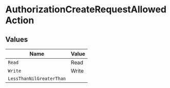 # AuthorizationCreateRequestAllowedAction


## Values

| Name                     | Value                    |
| ------------------------ | ------------------------ |
| `Read`                   | Read                     |
| `Write`                  | Write                    |
| `LessThanNilGreaterThan` | <nil>                    |